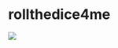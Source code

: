 # rollthedice4me

<image src="https://github.com/serkanokur79/rollthedice4me/blob/main/rollthedice4me.JPG?raw=true" />
